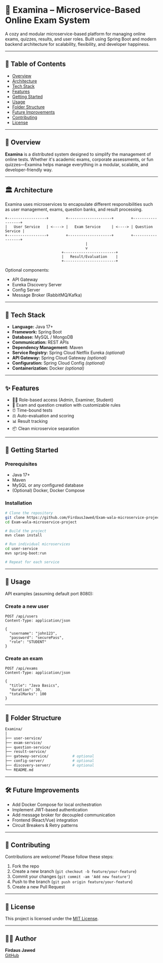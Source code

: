 # 🐣 Examina – Microservice-Based Online Exam System

A cozy and modular microservice-based platform for managing online exams, quizzes, results, and user roles. Built using Spring Boot and modern backend architecture for scalability, flexibility, and developer happiness.

---

## 📌 Table of Contents

- [Overview](#overview)
- [Architecture](#architecture)
- [Tech Stack](#tech-stack)
- [Features](#features)
- [Getting Started](#getting-started)
- [Usage](#usage)
- [Folder Structure](#folder-structure)
- [Future Improvements](#future-improvements)
- [Contributing](#contributing)
- [License](#license)

---

## 📝 Overview

**Examina** is a distributed system designed to simplify the management of online tests. Whether it's academic exams, corporate assessments, or fun quizzes—Examina helps manage everything in a modular, scalable, and developer-friendly way.

---

## 🏛 Architecture

Examina uses microservices to encapsulate different responsibilities such as user management, exams, question banks, and result processing.

```plaintext
+------------------+        +--------------------+        +------------------+
|   User Service   | <----> |   Exam Service     | <----> | Question Service |
+------------------+        +--------------------+        +------------------+
                                     |
                                     v
                          +------------------------+
                          |   Result/Evaluation    |
                          +------------------------+
```

Optional components:
- API Gateway
- Eureka Discovery Server
- Config Server
- Message Broker (RabbitMQ/Kafka)

---

## 🧰 Tech Stack

- **Language:** Java 17+
- **Framework:** Spring Boot
- **Database:** MySQL / MongoDB
- **Communication:** REST APIs
- **Dependency Management:** Maven
- **Service Registry:** Spring Cloud Netflix Eureka *(optional)*
- **API Gateway:** Spring Cloud Gateway *(optional)*
- **Configuration:** Spring Cloud Config *(optional)*
- **Containerization:** Docker *(optional)*

---

## ✨ Features

- 🧑‍💼 Role-based access (Admin, Examiner, Student)
- 📝 Exam and question creation with customizable rules
- ⏰ Time-bound tests
- ⚖️ Auto-evaluation and scoring
- 📊 Result tracking
- 📦 Clean microservice separation

---

## 🚀 Getting Started

### Prerequisites

- Java 17+
- Maven
- MySQL or any configured database
- (Optional) Docker, Docker Compose

### Installation

```bash
# Clone the repository
git clone https://github.com/FirdausJawed/Exam-wala-microservice-project.git
cd Exam-wala-microservice-project

# Build the project
mvn clean install

# Run individual microservices
cd user-service
mvn spring-boot:run

# Repeat for each service
```

---

## 📌 Usage

API examples (assuming default port 8080):

### Create a new user

```http
POST /api/users
Content-Type: application/json

{
  "username": "john123",
  "password": "securePass",
  "role": "STUDENT"
}
```

### Create an exam

```http
POST /api/exams
Content-Type: application/json

{
  "title": "Java Basics",
  "duration": 30,
  "totalMarks": 100
}
```

---

## 📁 Folder Structure

```bash
Examina/
│
├── user-service/
├── exam-service/
├── question-service/
├── result-service/
├── gateway-service/           # optional
├── config-server/             # optional
├── discovery-server/          # optional
└── README.md
```

---

## 🛠 Future Improvements

- Add Docker Compose for local orchestration
- Implement JWT-based authentication
- Add message broker for decoupled communication
- Frontend (React/Vue) integration
- Circuit Breakers & Retry patterns

---

## 🤝 Contributing

Contributions are welcome! Please follow these steps:

1. Fork the repo
2. Create a new branch (`git checkout -b feature/your-feature`)
3. Commit your changes (`git commit -am 'Add new feature'`)
4. Push to the branch (`git push origin feature/your-feature`)
5. Create a new Pull Request

---

## 🧾 License

This project is licensed under the [MIT License](LICENSE).

---

## 🙋‍♂️ Author

**Firdaus Jawed**  
[GitHub](https://github.com/FirdausJawed)
